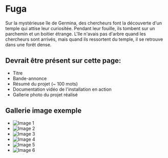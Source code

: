 # Fuga

Sur la mystérieuse île de Germina, des chercheurs font la découverte d'un temple qui attise leur curiositée. Pendant leur fouille, ils tombent sur un parchemin et un boitier étrange. L'île n'avais pas d'arbre quand les chercheurs sont arrivés, mais quand ils ressortent du temple, il se retrouve dans une forêt dense.


## Devrait être présent sur cette page:

* Titre
* Bande-annonce
* Résumé du projet (~ 100 mots)
* Documentation vidéo de l'installation en action
* Gallerie photo du projet réalisé

## Gallerie image exemple

* ![Image 1](https://placehold.co/400x400?text=1+image)
* ![Image 2](https://placehold.co/400x400?text=2+image)
* ![Image 3](https://placehold.co/400x400?text=3+image)
* ![Image 4](https://placehold.co/400x400?text=4+image)
* ![Image 5](https://placehold.co/400x400?text=5+image)
* ![Image 6](https://placehold.co/400x400?text=6+image)

